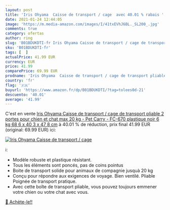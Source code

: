 ```yaml
---
layout: post
title: 'Iris Ohyama  Caisse de transport / cage  avec 40.01 % rabais '
date: 2021-01-24 12:44:05
image: 'https://m.media-amazon.com/images/I/41txEVhJ6BL._SL200_.jpg'
comments: true
category: ofertas
author: ring
slug: 'B01BDUKDTI-fr Iris Ohyama Caisse de transport / cage de transport...'
sku: 'B01BDUKDTI-fr'
tags: [  ]
actualPrice: 41.99 EUR
currency: EUR
price: 41.99
comparePrice: 69.99 EUR
prodname: 'Iris Ohyama  Caisse de transport / cage de transport pliable 2 portes  pour chien et chat max 20 kg - Pet Carry - FC-670  plastique  noir  6 kg  68 6 x 40 3 x 47 8 cm'
country: 'fr'
flag: '🇫🇷'
buyurl: 'https://www.amazon.fr/dp/B01BDUKDTI/?tag=tolees0d-21'
descuento: '40.01'
average: '41.99'
---
```


C'est en vente [Iris Ohyama  Caisse de transport / cage de transport pliable 2 portes  pour chien et chat max 20 kg - Pet Carry - FC-670  plastique  noir  6 kg  68 6 x 40 3 x 47 8 cm](https://www.amazon.fr/dp/B01BDUKDTI/?tag=tolees0d-21)  à  40.01 % de réduction, prix final  41.99 EUR (original: 69.99 EUR) ici:

[![Iris Ohyama  Caisse de transport / cage ](https://m.media-amazon.com/images/I/41txEVhJ6BL._SL200_.jpg)](https://www.amazon.fr/dp/B01BDUKDTI/?tag=tolees0d-21)

ℹ️:

- Modèle robuste et plastique résistant.
- Tous les éléments sont poncés, pas de coins pointus
- Boite de transport solide pour animaux de compagnie jusquà 20 kg
- Conçu pour répondre aux exigences de voyage. Bien ventilé. Pliable Poignée de transport pratique.
- Avec cette boîte de transport pliable, vous pouvez toujours emmener votre chien ou votre chat avec vous.

[🛒 Achète-le!!](https://www.amazon.fr/dp/B01BDUKDTI/?tag=tolees0d-21)
